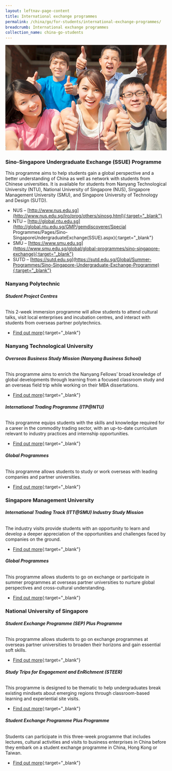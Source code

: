 ```yaml
---
layout: leftnav-page-content
title: International exchange programmes
permalink: /china/go/for-students/international-exchange-programmes/
breadcrumb: International exchange programmes
collection_name: china-go-students
---
```


<img src="\images\asean-students\international-exchange-programmes.jpg" alt="international exchange programmes banner" style="width:800px;" />

### **Sino-Singapore Undergraduate Exchange (SSUE) Programme**

This programme aims to help students gain a global perspective and a better understanding of China as well as network with students from Chinese universities. It is available for students from Nanyang Technological University (NTU), National University of Singapore (NUS), Singapore Management University (SMU), and Singapore University of Technology and Design (SUTD).

- NUS – [http://www.nus.edu.sg](http://www.nus.edu.sg/iro/prog/others/sinosg.html){:target="_blank"}
- NTU – [http://global.ntu.edu.sg](http://global.ntu.edu.sg/GMP/gemdiscoverer/Special Programmes/Pages/Sino-SingaporeUndergraduateExchange(SSUE).aspx){:target="_blank"}
- SMU – [https://www.smu.edu.sg](https://www.smu.edu.sg/global/global-programmes/sino-singapore-exchange){:target="_blank"}
- SUTD – [https://sutd.edu.sg](https://sutd.edu.sg/Global/Summer-Programmes/Sino-Singapore-Undergraduate-Exchange-Programme){:target="_blank"}



### **Nanyang Polytechnic**

###### **Student Project Centres**

This 2-week immersion programme will allow students to attend cultural talks, visit local enterprises and incubation centres, and interact with students from overseas partner polytechnics.

- [Find out more](http://www.nyp.edu.sg/schools/sit/overseas-programme.html){:target="_blank"}



### **Nanyang Technological University**

###### **Overseas Business Study Mission (Nanyang Business School)**

This programme aims to enrich the Nanyang Fellows’ broad knowledge of global developments through learning from a focused classroom study and an overseas field trip while working on their MBA dissertations.

- [Find out more](http://www.nbs.ntu.edu.sg/Programmes/Graduate/NanyangFellowsMBA/nanyang-fellows/Programme-Structure/Pages/Business-Study-Mission.aspx){:target="_blank"}

 

###### **International Trading Programme (ITP@NTU)**

This programme equips students with the skills and knowledge required for a career in the commodity trading sector, with an up-to-date curriculum relevant to industry practices and internship opportunities.

- [Find out more](https://www.iesingapore.gov.sg/Venture-Overseas/Talent-Development/International-Trading-Programme){:target="_blank"}

 

###### **Global Programmes**

This programme allows students to study or work overseas with leading companies and partner universities.

- [Find out more](http://global.ntu.edu.sg/GMP/Pages/default.aspx){:target="_blank"}



### **Singapore Management University**

###### **International Trading Track (ITT@SMU) Industry Study Mission**

The industry visits provide students with an opportunity to learn and develop a deeper appreciation of the opportunities and challenges faced by companies on the ground.

- [Find out more](https://iti.smu.edu.sg/education/experiental-learning/industry-study-mission){:target="_blank"}

 

###### **Global Programmes**

This programme allows students to go on exchange or participate in summer programmes at overseas partner universities to nurture global perspectives and cross-cultural understanding.

- [Find out more](https://www.smu.edu.sg/global/global-programmes){:target="_blank"}



### **National University of Singapore**

###### **Student Exchange Programme (SEP) Plus Programme**

This programme allows students to go on exchange programmes at overseas partner universities to broaden their horizons and gain essential soft skills.

- [Find out more](http://www.nus.edu.sg/IRO/prog/sep/student-exchange.html){:target="_blank"}

 

###### **Study Trips for Engagement and EnRichment (STEER)**

This programme is designed to be thematic to help undergraduates break existing mindsets about emerging regions through classroom-based learning and experiential site visits.

- [Find out more](http://www.nus.edu.sg/IRO/prog/steer/index.html){:target="_blank"}

 

###### **Student Exchange Programme Plus Programme**

Students can participate in this three-week programme that includes lectures, cultural activities and visits to business enterprises in China before they embark on a student exchange programme in China, Hong Kong or Taiwan.

- [Find out more](http://www.nus.edu.sg/IRO/prog/sep/sep-plus-programme.html){:target="_blank"}